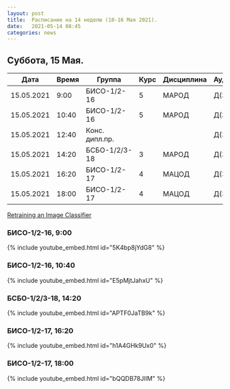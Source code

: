 ```yaml
---
layout: post
title:  Расписание на 14 неделю (10-16 Мая 2021).
date:   2021-05-14 08:45
categories: news
---
```


## Суббота, 15 Мая.

| Дата          | Время   | Группа        | Курс | Дисциплина  | Аудитория |
| ------------- | ------- | ------------- | ---- | ----------- | --------- |
|15.05.2021     | 9:00    |БИСО-1/2-16    |5     |МАРОД        |Д(334)     |
|15.05.2021     |10:40    |БИСО-1/2-16    |5     |МАРОД        |Д(334)     |
|15.05.2021     |12:40    |Конс. дипл.пр. |      |             |Д(334)     |
|15.05.2021     |14:20    |БСБО-1/2/3-18  |3     |МАРОД        |Д(334)     |
|15.05.2021     |16:20    |БИСО-1/2-17    |4     |МАЦОД        |Д(334)     |
|15.05.2021     |18:00    |БИСО-1/2-17    |4     |МАЦОД        |Д(334)     |

[Retraining an Image Classifier](https://www.tensorflow.org/hub/tutorials/tf2_image_retraining)

### БИСО-1/2-16, 9:00
{% include youtube_embed.html id="5K4bp8jYdG8" %}

### БИСО-1/2-16, 10:40
{% include youtube_embed.html id="E5pMjtJahxU" %}

### БСБО-1/2/3-18, 14:20
{% include youtube_embed.html id="APTF0JaTB9k" %}

### БИСО-1/2-17, 16:20
{% include youtube_embed.html id="h1A4GHk9Ux0" %}

### БИСО-1/2-17, 18:00
{% include youtube_embed.html id="bQQDB78JlIM" %}

